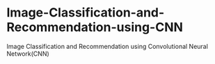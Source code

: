 # Image-Classification-and-Recommendation-using-CNN
Image Classification and Recommendation using Convolutional Neural Network(CNN)
